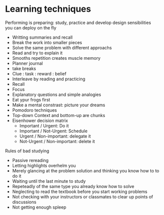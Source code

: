 # Learning techniques

Performing is preparing: study, practice and develop design sensibilities you can deploy on the fly

- Writting summaries and recall
- Break the work into smaller pieces
- Solve the same problem with different approachs
- Read and try to explain it
- Smooths repetition creates muscle memory
- Planner journal
- take breaks
- Clue : task : reward : belief
- Interleave by reading and practicing
- Recall
- Focus
- Explanatory questions and simple analogies
- Eat ypur frogs first
- Make a mental constrast: picture your dreams
- Pomodoro techniques
- Top-down Context and bottom-up are chunks
- Eisenhower decision matrix
   * Important / Urgent: Do it
   * Important / Not-Urgent: Schedule
   * Urgent / Non-important: delegate it
   * Not-Urgent / Non-important: delete it

Rules of bad studying 

- Passive rereading
- Letting highlights overhelm you
- Merely glancing at the problem solution and thinking you know how to to do it
- Waiting until the last minute to study
- Repeteadly of the same type you already know how to solve
- Neglecting to read the textbook before you start working problems
- Not checking with your instructors or classmates to clear up points of discussions
- Not getting enough spleep
